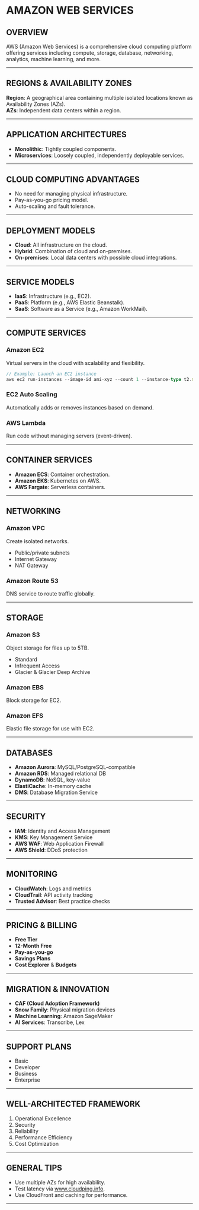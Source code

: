 
# AMAZON WEB SERVICES

## OVERVIEW

AWS (Amazon Web Services) is a comprehensive cloud computing platform offering services including compute, storage, database, networking, analytics, machine learning, and more.

---

## REGIONS & AVAILABILITY ZONES

**Region**: A geographical area containing multiple isolated locations known as Availability Zones (AZs).  
**AZs**: Independent data centers within a region.

---

## APPLICATION ARCHITECTURES

- **Monolithic**: Tightly coupled components.
- **Microservices**: Loosely coupled, independently deployable services.

---

## CLOUD COMPUTING ADVANTAGES

- No need for managing physical infrastructure.
- Pay-as-you-go pricing model.
- Auto-scaling and fault tolerance.

---

## DEPLOYMENT MODELS

- **Cloud**: All infrastructure on the cloud.
- **Hybrid**: Combination of cloud and on-premises.
- **On-premises**: Local data centers with possible cloud integrations.

---

## SERVICE MODELS

- **IaaS**: Infrastructure (e.g., EC2).
- **PaaS**: Platform (e.g., AWS Elastic Beanstalk).
- **SaaS**: Software as a Service (e.g., Amazon WorkMail).

---

## COMPUTE SERVICES

### Amazon EC2
Virtual servers in the cloud with scalability and flexibility.
```ts
// Example: Launch an EC2 instance
aws ec2 run-instances --image-id ami-xyz --count 1 --instance-type t2.micro
```

### EC2 Auto Scaling
Automatically adds or removes instances based on demand.

### AWS Lambda
Run code without managing servers (event-driven).

---

## CONTAINER SERVICES

- **Amazon ECS**: Container orchestration.
- **Amazon EKS**: Kubernetes on AWS.
- **AWS Fargate**: Serverless containers.

---

## NETWORKING

### Amazon VPC
Create isolated networks.
- Public/private subnets
- Internet Gateway
- NAT Gateway

### Amazon Route 53
DNS service to route traffic globally.

---

## STORAGE

### Amazon S3
Object storage for files up to 5TB.
- Standard
- Infrequent Access
- Glacier & Glacier Deep Archive

### Amazon EBS
Block storage for EC2.

### Amazon EFS
Elastic file storage for use with EC2.

---

## DATABASES

- **Amazon Aurora**: MySQL/PostgreSQL-compatible
- **Amazon RDS**: Managed relational DB
- **DynamoDB**: NoSQL, key-value
- **ElastiCache**: In-memory cache
- **DMS**: Database Migration Service

---

## SECURITY

- **IAM**: Identity and Access Management
- **KMS**: Key Management Service
- **AWS WAF**: Web Application Firewall
- **AWS Shield**: DDoS protection

---

## MONITORING

- **CloudWatch**: Logs and metrics
- **CloudTrail**: API activity tracking
- **Trusted Advisor**: Best practice checks

---

## PRICING & BILLING

- **Free Tier**
- **12-Month Free**
- **Pay-as-you-go**
- **Savings Plans**
- **Cost Explorer** & **Budgets**

---

## MIGRATION & INNOVATION

- **CAF (Cloud Adoption Framework)**
- **Snow Family**: Physical migration devices
- **Machine Learning**: Amazon SageMaker
- **AI Services**: Transcribe, Lex

---

## SUPPORT PLANS

- Basic
- Developer
- Business
- Enterprise

---

## WELL-ARCHITECTED FRAMEWORK

1. Operational Excellence
2. Security
3. Reliability
4. Performance Efficiency
5. Cost Optimization

---

## GENERAL TIPS

- Use multiple AZs for high availability.
- Test latency via www.cloudping.info.
- Use CloudFront and caching for performance.

---
